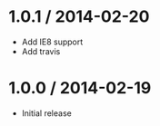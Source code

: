 
1.0.1 / 2014-02-20 
==================

 * Add IE8 support
 * Add travis

1.0.0 / 2014-02-19 
==================

 * Initial release

